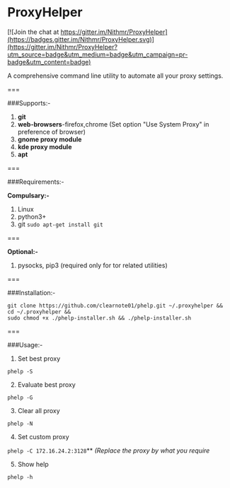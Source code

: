 # ProxyHelper

[![Join the chat at https://gitter.im/Nithmr/ProxyHelper](https://badges.gitter.im/Nithmr/ProxyHelper.svg)](https://gitter.im/Nithmr/ProxyHelper?utm_source=badge&utm_medium=badge&utm_campaign=pr-badge&utm_content=badge)

A comprehensive command line utility to automate all your proxy settings.  
  
===

###Supports:-
  
1. **git**
2. **web-browsers**-firefox,chrome (Set option "Use System Proxy" in preference of browser)
3. **gnome proxy module**
4. **kde proxy module**
5. **apt**                                 
  

===

###Requirements:-
  
**Compulsary:-**  
  
1. Linux  
2. python3+  
3. git 
`sudo apt-get install git`  
  
===  
  
**Optional:-**  
  
1. pysocks, pip3 (required only for tor related utilities)  
  
===
  
###Installation:-  

```
git clone https://github.com/clearnote01/phelp.git ~/.proxyhelper && cd ~/.proxyhelper && 
sudo chmod +x ./phelp-installer.sh && ./phelp-installer.sh
```  

===  
  
  
###Usage:- 
  
1. Set best proxy  
  
`phelp -S`  
  
2. Evaluate best proxy  
  
`phelp -G`  
  
3. Clear all proxy  
  
`phelp -N`  
  
4. Set custom proxy  
  
`phelp -C 172.16.24.2:3128`** *(Replace the proxy by what you require*    
  
5. Show help  
  
`phelp -h`  
  
